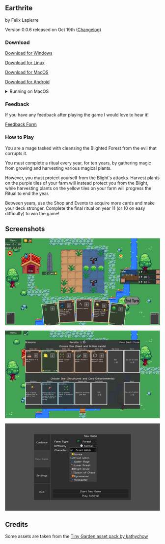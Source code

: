## Earthrite

by Felix Lapierre

Version 0.0.6 released on Oct 19th ([Changelog](docs/CHANGELOG.md))

### Download

[Download for Windows](https://drive.google.com/file/d/1leb7dkDjaplnB0dKa3hauKQunD9kOC0a/view?usp=sharing)

[Download for Linux](https://drive.google.com/file/d/1Kd9oHDe_nLvkda3v8JInBhzVMozS0jbM/view?usp=sharing)

[Download for MacOS](https://drive.google.com/file/d/1aqqyLbR_wiAv9_s52ZxXlQZF8X8-7ngb/view?usp=sharing)

[Download for Android](https://drive.google.com/file/d/1u8tIv5_YUiwHJMcnDsD9VrZoobeyw-x6/view?usp=sharing)

<details><summary>Running on MacOS</summary>

Download Earthrite.zip from the above link, unzip the folder, and move the application file to the Applications folder.

When you run the app for the first time, the following dialog is displayed:

> "Earthrite" can't be opened because Apple cannot check it for malicious software.
> 
> The software needs to be updated. Contact the developer for more information

To run the app, you can temporarily override Gatekeeper: Open System Preferences, click Security & Privacy, then click General. You will see "FarmingDeckbuilder" was blocked from use because it is not from an identified developer. Click "Open Anyway".

- On MacOS Sonoma: click System Settings then Privacy & Security, then scroll down to the Security section, then click Open Anyways 

</details>

### Feedback

If you have any feedback after playing the game I would love to hear it!

[Feedback Form](https://forms.gle/JMJbESQnqYpCbsV97)

### How to Play

You are a mage tasked with cleansing the Blighted Forest from the evil that corrupts it.

You must complete a ritual every year, for ten years, by gathering magic from growing and harvesting various magical plants.

However, you must protect yourself from the Blight's attacks. Harvest plants on the purple tiles of your farm will instead protect you from the Blight, while harvesting plants on the yellow tiles on your farm will progress the Ritual to end the year.

Between years, use the Shop and Events to acquire more cards and make your deck stronger. Complete the final ritual on year 11 (or 10 on easy difficulty) to win the game!

## Screenshots

![The farm](docs/farm2.png)

![The shop](docs/shop2.png)

![Main menu](docs/menu.png)

## Credits

Some assets are taken from the [Tiny Garden asset pack by kathychow](https://kathychow.itch.io/16x16-tiny-garden-free-pack)
